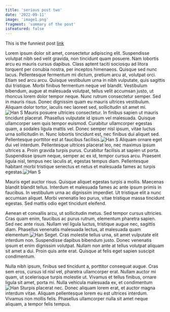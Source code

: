```yaml
---
title: 'serious post two'
date: '2022-09-11'
image: 'image1.png'
fragment: 'summary of the post'
isFeatured: false
---
```


This is the funniest post [link](https://google.com)

Lorem ipsum dolor sit amet, consectetur adipiscing elit. Suspendisse volutpat nibh sed velit gravida, non tincidunt quam posuere. Nam lobortis arcu eu mauris cursus dapibus. Class aptent taciti sociosqu ad litora torquent per conubia nostra, per inceptos himenaeos. Quisque sed nunc lacus. Pellentesque fermentum mi dictum, pretium arcu at, volutpat orci. Etiam sed arcu arcu. Quisque vestibulum urna in nibh vulputate, quis sagittis dui tristique. Morbi finibus fermentum neque vel blandit. Vestibulum bibendum, augue at malesuada volutpat, tellus velit accumsan justo, ut rhoncus lorem dolor tempor neque. Nunc rutrum consectetur semper. Sed in mauris risus. Donec dignissim quam eu mauris ultrices vestibulum. Aliquam dolor tortor, iaculis nec laoreet sed, sollicitudin sit amet mi.
![Han S](han1.png)
Mauris posuere ultricies consectetur. In finibus sapien ut mauris tincidunt placerat. Phasellus vulputate id ipsum vel malesuada. Quisque ullamcorper sem quis tempor euismod. Curabitur ullamcorper egestas quam, a sodales ligula mattis vel. Donec semper nisl ipsum, vitae luctus urna sollicitudin in. Nunc lobortis tincidunt est, nec finibus dui aliquet sed. Pellentesque porttitor est at faucibus facilisis.![Han S](han1.png) Aliquam ornare eget dui vel interdum. Pellentesque ultrices placerat leo, nec maximus ipsum ultrices a. Proin gravida turpis purus. Curabitur facilisis at sapien ut porta. Suspendisse ipsum neque, semper ac ex id, tempor cursus arcu. Praesent ligula nisl, tempus nec iaculis at, egestas tempus diam. Pellentesque habitant morbi tristique senectus et netus et malesuada fames ac turpis egestas.![Han S](han.png)

Mauris eget auctor risus. Quisque aliquet egestas turpis a mollis. Maecenas blandit blandit tellus. Interdum et malesuada fames ac ante ipsum primis in faucibus. In vestibulum urna ac dignissim imperdiet. Ut tristique elit a nunc accumsan aliquet. Morbi venenatis leo purus, vitae tristique massa tincidunt egestas. Sed mattis odio eget tincidunt eleifend.

Aenean et convallis arcu, ut sollicitudin metus. Sed tempor cursus ultricies. Cras quam enim, faucibus ac purus rutrum, elementum pharetra sapien. Sed nec ante risus. Nullam vel ligula luctus, tristique augue nec, sagittis diam. Phasellus venenatis malesuada lectus, at malesuada quam elementum ![Han S](han1.png)eget. Cras molestie tellus urna, sit amet vulputate elit interdum non. Suspendisse dapibus bibendum justo. Donec venenatis ipsum et enim dignissim volutpat. Nullam non ante at tellus volutpat aliquam sit amet a dui. Proin quis ante erat. Quisque at felis eget sapien suscipit condimentum.

Nulla nibh ipsum, finibus sed tincidunt a, porttitor consequat augue. Cras sem eros, cursus id nisl vel, pharetra ullamcorper erat. Nullam auctor mi quam, ut scelerisque turpis molestie ut. Vivamus et tellus finibus, ornare ligula sit amet, porta mi. Nulla vehicula malesuada ex, et condimentum ![Han S](han1.png)turpis placerat nec. Donec aliquam lorem erat, et auctor magna interdum vitae. Aliquam pellentesque lorem eu est ultrices interdum. Vivamus non mollis felis. Phasellus ullamcorper nulla sit amet neque aliquam, a tempor felis tempus.

